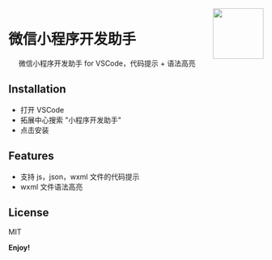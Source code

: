<img src="https://github.com/overtrue/vscode-miniapp-helper/blob/master/assets/images/logo.png" align="right" width="100"/>
<h1 align="left">微信小程序开发助手</h1>

<img src="https://github.com/overtrue/vscode-miniapp-helper/blob/master/assets/images/logo.png" height="16"/> 微信小程序开发助手 for VSCode，代码提示 + 语法高亮

## Installation

- 打开 VSCode
- 拓展中心搜索 "小程序开发助手"
- 点击安装

## Features

- 支持 js，json，wxml 文件的代码提示
- wxml 文件语法高亮

## License

MIT

**Enjoy!**
